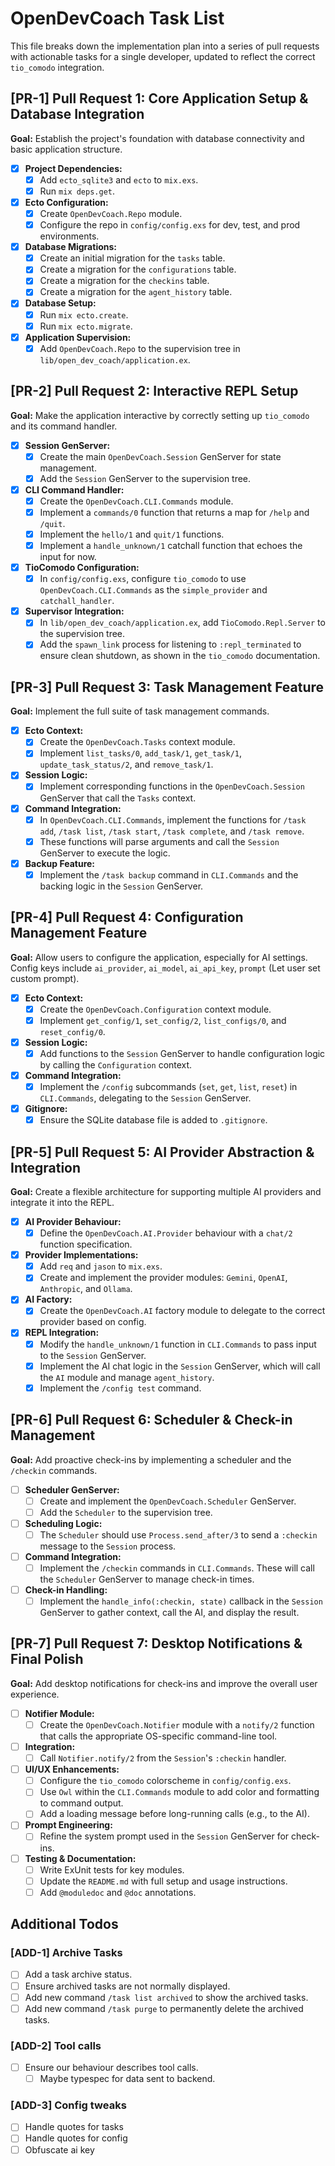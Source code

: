 # OpenDevCoach Task List

This file breaks down the implementation plan into a series of pull requests with actionable tasks for a single developer, updated to reflect the correct `tio_comodo` integration.

## [PR-1] Pull Request 1: Core Application Setup & Database Integration

**Goal:** Establish the project's foundation with database connectivity and basic application structure.

- [x] **Project Dependencies:**
    - [x] Add `ecto_sqlite3` and `ecto` to `mix.exs`.
    - [x] Run `mix deps.get`.
- [x] **Ecto Configuration:**
    - [x] Create `OpenDevCoach.Repo` module.
    - [x] Configure the repo in `config/config.exs` for dev, test, and prod environments.
- [x] **Database Migrations:**
    - [x] Create an initial migration for the `tasks` table.
    - [x] Create a migration for the `configurations` table.
    - [x] Create a migration for the `checkins` table.
    - [x] Create a migration for the `agent_history` table.
- [x] **Database Setup:**
    - [x] Run `mix ecto.create`.
    - [x] Run `mix ecto.migrate`.
- [x] **Application Supervision:**
    - [x] Add `OpenDevCoach.Repo` to the supervision tree in `lib/open_dev_coach/application.ex`.

## [PR-2] Pull Request 2: Interactive REPL Setup

**Goal:** Make the application interactive by correctly setting up `tio_comodo` and its command handler.

- [x] **Session GenServer:**
    - [x] Create the main `OpenDevCoach.Session` GenServer for state management.
    - [x] Add the `Session` GenServer to the supervision tree.
- [x] **CLI Command Handler:**
    - [x] Create the `OpenDevCoach.CLI.Commands` module.
    - [x] Implement a `commands/0` function that returns a map for `/help` and `/quit`.
    - [x] Implement the `hello/1` and `quit/1` functions.
    - [x] Implement a `handle_unknown/1` catchall function that echoes the input for now.
- [x] **TioComodo Configuration:**
    - [x] In `config/config.exs`, configure `tio_comodo` to use `OpenDevCoach.CLI.Commands` as the `simple_provider` and `catchall_handler`.
- [x] **Supervisor Integration:**
    - [x] In `lib/open_dev_coach/application.ex`, add `TioComodo.Repl.Server` to the supervision tree.
    - [x] Add the `spawn_link` process for listening to `:repl_terminated` to ensure clean shutdown, as shown in the `tio_comodo` documentation.

## [PR-3] Pull Request 3: Task Management Feature

**Goal:** Implement the full suite of task management commands.

- [x] **Ecto Context:**
    - [x] Create the `OpenDevCoach.Tasks` context module.
    - [x] Implement `list_tasks/0`, `add_task/1`, `get_task/1`, `update_task_status/2`, and `remove_task/1`.
- [x] **Session Logic:**
    - [x] Implement corresponding functions in the `OpenDevCoach.Session` GenServer that call the `Tasks` context.
- [x] **Command Integration:**
    - [x] In `OpenDevCoach.CLI.Commands`, implement the functions for `/task add`, `/task list`, `/task start`, `/task complete`, and `/task remove`.
    - [x] These functions will parse arguments and call the `Session` GenServer to execute the logic.
- [x] **Backup Feature:**
    - [x] Implement the `/task backup` command in `CLI.Commands` and the backing logic in the `Session` GenServer.

## [PR-4] Pull Request 4: Configuration Management Feature

**Goal:** Allow users to configure the application, especially for AI settings.
Config keys include `ai_provider`, `ai_model`, `ai_api_key`, `prompt` (Let user set custom prompt).

- [x] **Ecto Context:**
    - [x] Create the `OpenDevCoach.Configuration` context module.
    - [x] Implement `get_config/1`, `set_config/2`, `list_configs/0`, and `reset_config/0`.
- [x] **Session Logic:**
    - [x] Add functions to the `Session` GenServer to handle configuration logic by calling the `Configuration` context.
- [x] **Command Integration:**
    - [x] Implement the `/config` subcommands (`set`, `get`, `list`, `reset`) in `CLI.Commands`, delegating to the `Session` GenServer.
- [x] **Gitignore:**
    - [x] Ensure the SQLite database file is added to `.gitignore`.

## [PR-5] Pull Request 5: AI Provider Abstraction & Integration

**Goal:** Create a flexible architecture for supporting multiple AI providers and integrate it into the REPL.

- [x] **AI Provider Behaviour:**
    - [x] Define the `OpenDevCoach.AI.Provider` behaviour with a `chat/2` function specification.
- [x] **Provider Implementations:**
    - [x] Add `req` and `jason` to `mix.exs`.
    - [x] Create and implement the provider modules: `Gemini`, `OpenAI`, `Anthropic`, and `Ollama`.
- [x] **AI Factory:**
    - [x] Create the `OpenDevCoach.AI` factory module to delegate to the correct provider based on config.
- [x] **REPL Integration:**
    - [x] Modify the `handle_unknown/1` function in `CLI.Commands` to pass input to the `Session` GenServer.
    - [x] Implement the AI chat logic in the `Session` GenServer, which will call the `AI` module and manage `agent_history`.
    - [x] Implement the `/config test` command.

## [PR-6] Pull Request 6: Scheduler & Check-in Management

**Goal:** Add proactive check-ins by implementing a scheduler and the `/checkin` commands.

- [ ] **Scheduler GenServer:**
    - [ ] Create and implement the `OpenDevCoach.Scheduler` GenServer.
    - [ ] Add the `Scheduler` to the supervision tree.
- [ ] **Scheduling Logic:**
    - [ ] The `Scheduler` should use `Process.send_after/3` to send a `:checkin` message to the `Session` process.
- [ ] **Command Integration:**
    - [ ] Implement the `/checkin` commands in `CLI.Commands`. These will call the `Scheduler` GenServer to manage check-in times.
- [ ] **Check-in Handling:**
    - [ ] Implement the `handle_info(:checkin, state)` callback in the `Session` GenServer to gather context, call the AI, and display the result.

## [PR-7] Pull Request 7: Desktop Notifications & Final Polish

**Goal:** Add desktop notifications for check-ins and improve the overall user experience.

- [ ] **Notifier Module:**
    - [ ] Create the `OpenDevCoach.Notifier` module with a `notify/2` function that calls the appropriate OS-specific command-line tool.
- [ ] **Integration:**
    - [ ] Call `Notifier.notify/2` from the `Session`'s `:checkin` handler.
- [ ] **UI/UX Enhancements:**
    - [ ] Configure the `tio_comodo` colorscheme in `config/config.exs`.
    - [ ] Use `Owl` within the `CLI.Commands` module to add color and formatting to command output.
    - [ ] Add a loading message before long-running calls (e.g., to the AI).
- [ ] **Prompt Engineering:**
    - [ ] Refine the system prompt used in the `Session` GenServer for check-ins.
- [ ] **Testing & Documentation:**
    - [ ] Write ExUnit tests for key modules.
    - [ ] Update the `README.md` with full setup and usage instructions.
    - [ ] Add `@moduledoc` and `@doc` annotations.

## Additional Todos

### [ADD-1] Archive Tasks
- [ ] Add a task archive status.
- [ ] Ensure archived tasks are not normally displayed.
- [ ] Add new command `/task list archived` to show the archived tasks.
- [ ] Add new command `/task purge` to permanently delete the archived tasks.

### [ADD-2] Tool calls
- [ ] Ensure our behaviour describes tool calls.
    - [ ] Maybe typespec for data sent to backend.

### [ADD-3] Config tweaks
- [ ] Handle quotes for tasks
- [ ] Handle quotes for config
- [ ] Obfuscate ai key